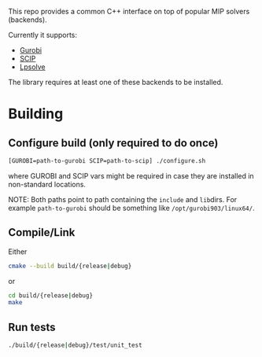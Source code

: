 This repo provides a common C++ interface on top of popular MIP solvers (backends).

Currently it supports:

* [Gurobi](https://www.gurobi.com/)
* [SCIP](https://www.scipopt.org/)
* [Lpsolve](http://lpsolve.sourceforge.net/5.5/)

The library requires at least one of these backends to be installed.

# Building

## Configure build (only required to do once)

```bash
[GUROBI=path-to-gurobi SCIP=path-to-scip] ./configure.sh
```

where GUROBI and SCIP vars might be required in case they are installed
in non-standard locations.

NOTE: Both paths point to path containing the `include` and `lib`dirs. For
example `path-to-gurobi` should be something like `/opt/gurobi903/linux64/`.

## Compile/Link

Either 

```bash
cmake --build build/{release|debug}
```

or

```bash
cd build/{release|debug}
make
```

## Run tests

```bash
./build/{release|debug}/test/unit_test
```
